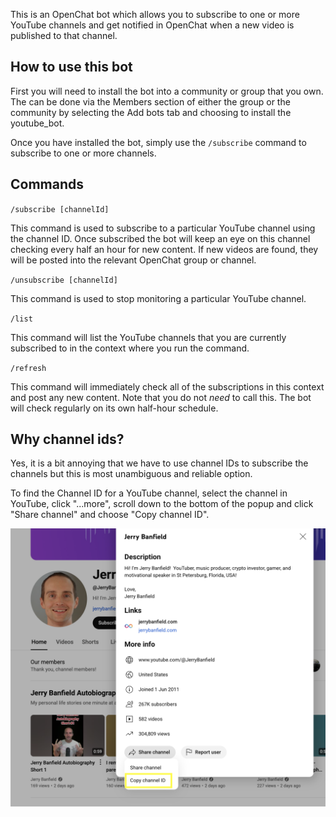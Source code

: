 This is an OpenChat bot which allows you to subscribe to one or more YouTube channels and get notified in OpenChat when a new video is published to that channel.

## How to use this bot

First you will need to install the bot into a community or group that you own. The can be done via the Members section of either the group or the community by selecting the Add bots tab and choosing to install the youtube_bot.

Once you have installed the bot, simply use the `/subscribe` command to subscribe to one or more channels.

## Commands

`/subscribe [channelId]`

This command is used to subscribe to a particular YouTube channel using the channel ID. Once subscribed the bot will keep an eye on this channel checking every half an hour for new content. If new videos are found, they will be posted into the relevant OpenChat group or channel.

`/unsubscribe [channelId]`

This command is used to stop monitoring a particular YouTube channel.

`/list`

This command will list the YouTube channels that you are currently subscribed to in the context where you run the command.

`/refresh`

This command will immediately check all of the subscriptions in this context and post any new content. Note that you do not _need_ to call this. The bot will check regularly on its own half-hour schedule.

## Why channel ids?

Yes, it is a bit annoying that we have to use channel IDs to subscribe the channels but this is most unambiguous and reliable option.

To find the Channel ID for a YouTube channel, select the channel in YouTube, click "...more", scroll down to the bottom of the popup and click "Share channel" and choose "Copy channel ID".

![alt text](find_channel_id.png)
